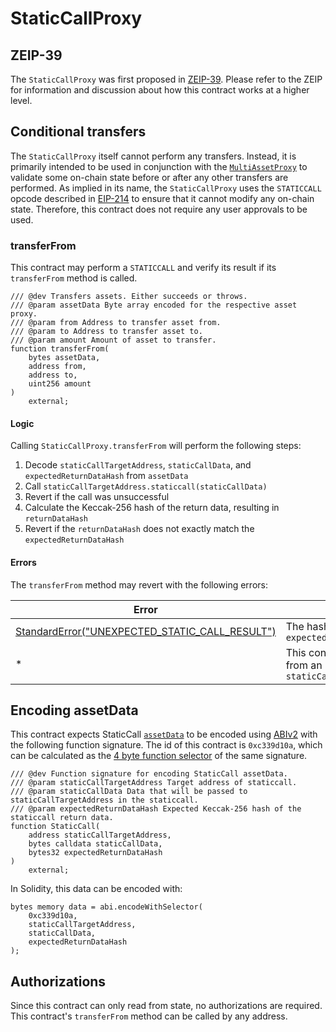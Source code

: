 # StaticCallProxy

## ZEIP-39

The `StaticCallProxy` was first proposed in [ZEIP-39](https://github.com/0xProject/ZEIPs/issues/39). Please refer to the ZEIP for information and discussion about how this contract works at a higher level.

## Conditional transfers

The `StaticCallProxy` itself cannot perform any transfers. Instead, it is primarily intended to be used in conjunction with the [`MultiAssetProxy`](../asset-proxy/multi-asset-proxy.md) to validate some on-chain state before or after any other transfers are performed. As implied in its name, the `StaticCallProxy` uses the `STATICCALL` opcode described in [EIP-214](https://github.com/ethereum/EIPs/blob/master/EIPS/eip-214.md) to ensure that it cannot modify any on-chain state. Therefore, this contract does not require any user approvals to be used.

### transferFrom

This contract may perform a `STATICCALL` and verify its result if its `transferFrom` method is called.

```solidity
/// @dev Transfers assets. Either succeeds or throws.
/// @param assetData Byte array encoded for the respective asset proxy.
/// @param from Address to transfer asset from.
/// @param to Address to transfer asset to.
/// @param amount Amount of asset to transfer.
function transferFrom(
    bytes assetData,
    address from,
    address to,
    uint256 amount
)
    external;
```

#### Logic

Calling `StaticCallProxy.transferFrom` will perform the following steps:

1. Decode `staticCallTargetAddress`, `staticCallData`, and `expectedReturnDataHash` from `assetData`
1. Call `staticCallTargetAddress.staticcall(staticCallData)`
1. Revert if the call was unsuccessful
1. Calculate the Keccak-256 hash of the return data, resulting in `returnDataHash`
1. Revert if the `returnDataHash` does not exactly match the `expectedReturnDataHash`

#### Errors

The `transferFrom` method may revert with the following errors:

| Error                                                                                      | Condition                                                                                                                             |
| ------------------------------------------------------------------------------------------ | ------------------------------------------------------------------------------------------------------------------------------------- |
| [StandardError("UNEXPECTED_STATIC_CALL_RESULT")](../v3/v3-specification.md#standard-error) | The hash of the return data does not match the `expectedReturnDataHash`                                                               |
| \*                                                                                         | This contract will rethrow any revert data received from an unsuccessful call of `staticCallTargetAddress.staticcall(staticCallData)` |

## Encoding assetData

This contract expects StaticCall [`assetData`](../v3/v3-specification.md#assetdata) to be encoded using [ABIv2](http://solidity.readthedocs.io/en/latest/abi-spec.html) with the following function signature. The id of this contract is `0xc339d10a`, which can be calculated as the [4 byte function selector](https://solidity.readthedocs.io/en/latest/abi-spec.html#function-selector) of the same signature.

```solidity
/// @dev Function signature for encoding StaticCall assetData.
/// @param staticCallTargetAddress Target address of staticcall.
/// @param staticCallData Data that will be passed to staticCallTargetAddress in the staticcall.
/// @param expectedReturnDataHash Expected Keccak-256 hash of the staticcall return data.
function StaticCall(
    address staticCallTargetAddress,
    bytes calldata staticCallData,
    bytes32 expectedReturnDataHash
)
    external;
```

In Solidity, this data can be encoded with:

```solidity
bytes memory data = abi.encodeWithSelector(
    0xc339d10a,
    staticCallTargetAddress,
    staticCallData,
    expectedReturnDataHash
);
```

## Authorizations

Since this contract can only read from state, no authorizations are required. This contract's `transferFrom` method can be called by any address.
